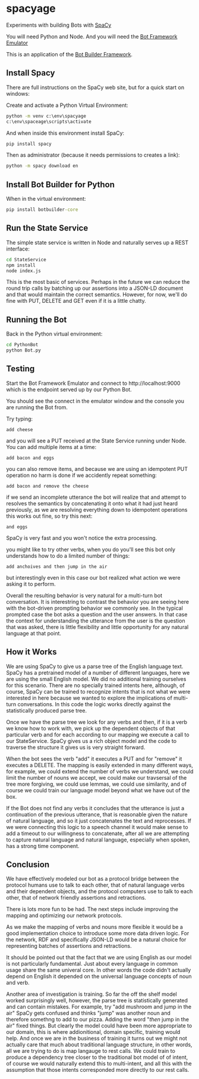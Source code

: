 # spacyage
Experiments with building Bots with [SpaCy](https://spacy.io/)

You will need Python and Node. And you will need the [Bot Framework Emulator](https://github.com/Microsoft/BotFramework-Emulator)

This is an application of the [Bot Builder Framework](https://github.com/Microsoft/botbuilder-python).

## Install Spacy

There are full instructions on the SpaCy web site, but for a quick start on windows:

Create and activate a Python Virtual Environment:

```cmd
python -m venv c:\env\spacyage
c:\env\spaceage\scripts\activate
```

And when inside this environment install SpaCy:

```cmd
pip install spacy
```

Then as administrator (because it needs permissions to creates a link):

```cmd
python -m spacy download en
```

## Install Bot Builder for Python

When in the virtual environment:

```cmd
pip install botbuilder-core
```

## Run the State Service

The simple state service is written in Node and naturally serves up a REST interface:

```cmd
cd StateService
npm install
node index.js
```

This is the most basic of services. Perhaps in the future we can reduce the round trip calls by batching up our assertions into a JSON-LD document and that would maintain the correct semantics. However, for now, we'll do fine with PUT, DELETE and GET even if it is a little chatty.

## Running the Bot

Back in the Python virtual environment:

```cmd
cd PythonBot
python Bot.py
```

## Testing

Start the Bot Framework Emulator and connect to http://localhost:9000 which is the endpoint served up by our Python Bot.

You should see the connect in the emulator window and the console you are running the Bot from.

Try typing:

```
add cheese
```

and you will see a PUT received at the State Service running under Node. You can add multiple items at a time:

```
add bacon and eggs
```

you can also remove items, and because we are using an idempotent PUT operation no harm is done if we accidently repeat something:

```
add bacon and remove the cheese
```

if we send an incomplete utterance the bot will realize that and attempt to resolves the semantics by concatenating it onto what it had just heard previously, as we are resolving everything down to idempotent operations this works out fine, so try this next:

```
and eggs
```

SpaCy is very fast and you won't notice the extra processing.

you might like to try other verbs, when you do you'll see this bot only understands how to do a limited number of things:

```
add anchoives and then jump in the air
```

but interestingly even in this case our bot realized what action we were asking it to perform.

Overall the resulting behavior is very natural for a multi-turn bot conversation. It is interestring to contrast the behavior you are seeing here with the bot-driven prompting behavior we commonly see. In the typical prompted case the bot asks a question and the user answers. In that case the context for understanding the utterance from the user is the question that was asked, there is little flexibility and little opportunity for any natural language at that point. 

## How it Works

We are using SpaCy to give us a parse tree of the English language text. SpaCy has a pretrained model of a number of different languages, here we are using the small English model. We did no additional training ourselves for this scenario. There are no specially trained intents here, although, of course, SpaCy can be trained to recognize intents that is not what we were interested in here because we wanted to explore the implications of multi-turn conversations. In this code the logic works directly against the statistically produced parse tree.

Once we have the parse tree we look for any verbs and then, if it is a verb we know how to work with, we pick up the dependent objects of that particular verb and for each according to our mapping we execute a call to our StateService. SpaCy gives us a rich object model and the code to traverse the structure it gives us is very straight forward.

When the bot sees the verb "add" it executes a PUT and for "remove" it executes a DELETE. The mapping is easily extended in many different ways, for example, we could extend the number of verbs we understand, we could limit the number of nouns we accept, we could make our travsersal of the tree more forgiving, we could use lemmas, we could use similarity, and of course we could train our language model beyond what we have out of the box.

If the Bot does not find any verbs it concludes that the utterance is just a continuation of the previous utterance, that is reasonable given the nature of natural language, and so it just concatenates the text and reprocesses. If we were connecting this logic to a speech channel it would make sense to add a timeout to our willingness to concatenate, after all we are attempting to capture natural language and natural language, especially when spoken, has a strong time component.

## Conclusion

We have effectively modeled our bot as a protocol bridge between the protocol humans use to talk to each other, that of natural language verbs and their dependent objects, and the protocol computers use to talk to each other, that of network friendly assertions and retractions.

There is lots more fun to be had. The next steps include improving the mapping and optimizing our network protocols.

As we make the mapping of verbs and nouns more flexible it would be a good implementation choice to introduce some more data driven logic. For the network, RDF and specifically JSON-LD would be a natural choice for representing batches of assertions and retractions.

It should be pointed out that the fact that we are using English as our model is not particularly fundamental. Just about every language in common usage share the same univeral core. In other words the code didn't actually depend on English it depended on the universal language concepts of noun and verb.

Another area of investigation is training. So far the off the shelf model worked surprisingly well, however, the parse tree is statistically generated and can contain mistakes. For example, try "add mushroom and jump in the air" SpaCy gets confused and thinks "jump" was another noun and therefore somethng to add to our pizza. Adding the word "_then_ jump in the air" fixed things. But clearly the model could have been more appropriate to our domain, this is where addionitional, domain specific, training would help. And once we are in the business of training it turns out we might not actually care that much about traditional language structure, in other words, all we are trying to do is map langauge to rest calls. We could train to produce a dependency tree closer to the traditional bot model of of intent, of course we would naturally extend this to multi-intent, and all this with the assumption that those intents corresponded more directly to our rest calls.

